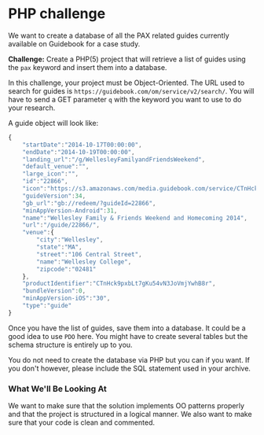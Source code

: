 # PHP challenge #

We want to create a database of all the PAX related guides currently available on Guidebook for a case study.

**Challenge:** Create a PHP(5) project that will retrieve a list of guides using the `pax` keyword and insert them into a database.

In this challenge, your project must be Object-Oriented.
The URL used to search for guides is `https://guidebook.com/om/service/v2/search/`. You will have to send a GET parameter `q` with the keyword you want to use to do your research.

A guide object will look like:

```javascript
{
    "startDate":"2014-10-17T00:00:00",
    "endDate":"2014-10-19T00:00:00",
    "landing_url":"/g/WellesleyFamilyandFriendsWeekend",
    "default_venue":"",
    "large_icon":"",
    "id":"22866",
    "icon":"https://s3.amazonaws.com/media.guidebook.com/service/CTnHck9pxbLt7gKu54vN3JoVmjYwhB8r/logo.png",
    "guideVersion":34,
    "gb_url":"gb://redeem/?guideId=22866",
    "minAppVersion-Android":31,
    "name":"Wellesley Family & Friends Weekend and Homecoming 2014",
    "url":"/guide/22866/",
    "venue":{
        "city":"Wellesley",
        "state":"MA",
        "street":"106 Central Street",
        "name":"Wellesley College",
        "zipcode":"02481"
    },
    "productIdentifier":"CTnHck9pxbLt7gKu54vN3JoVmjYwhB8r",
    "bundleVersion":0,
    "minAppVersion-iOS":"30",
    "type":"guide"
}
```

Once you have the list of guides, save them into a database. It could be a good idea to use `PDO` here.
You might have to create several tables but the schema structure is entirely up to you.

You do not need to create the database via PHP but you can if you want. If you don't however, please include the SQL statement used in your archive.

### What We'll Be Looking At ###

We want to make sure that the solution implements OO patterns properly and that the project is structured in a logical manner.
We also want to make sure that your code is clean and commented.
